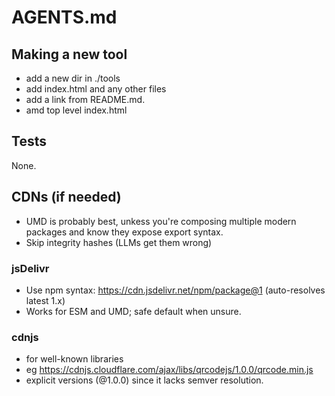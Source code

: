 # AGENTS.md

## Making a new tool

- add a new dir in ./tools
- add index.html and any other files
- add a link from README.md.
-  amd top level index.html

## Tests

None.

## CDNs (if needed)

- UMD is probably best, unkess you're composing multiple modern packages and know they expose export syntax.
- Skip integrity hashes (LLMs get them wrong)

### jsDelivr

- Use npm syntax: https://cdn.jsdelivr.net/npm/package@1 (auto-resolves latest 1.x)
- Works for ESM and UMD; safe default when unsure.

### cdnjs 

- for well-known libraries
- eg https://cdnjs.cloudflare.com/ajax/libs/qrcodejs/1.0.0/qrcode.min.js
- explicit versions (@1.0.0) since it lacks semver resolution.
